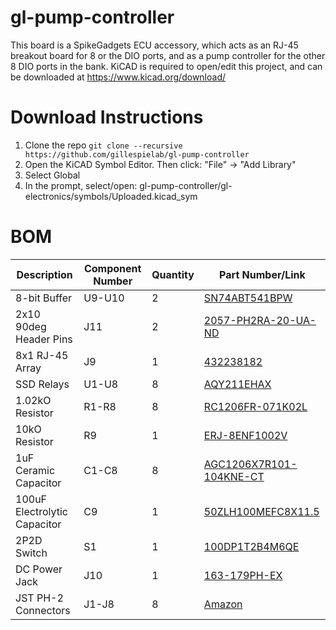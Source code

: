 # gl-pump-controller
This board is a SpikeGadgets ECU accessory, which acts as an RJ-45 breakout board for 8 or the DIO ports, and as a pump controller for the other 8 DIO ports in the bank. KiCAD is required to open/edit this project, and can be downloaded at https://www.kicad.org/download/

# Download Instructions
1. Clone the repo `git clone --recursive https://github.com/gillespielab/gl-pump-controller`
2. Open the KiCAD Symbol Editor. Then click: "File" -> "Add Library"
3. Select Global
4. In the prompt, select/open: gl-pump-controller/gl-electronics/symbols/Uploaded.kicad_sym

# BOM
Description | Component Number | Quantity | Part Number/Link
------------- | ------------- | ------------- | -------------
8-bit Buffer | U9-U10 | 2 | [SN74ABT541BPW](https://www.digikey.com/en/products/detail/texas-instruments/SN74ABT541BPW/1575499)
2x10 90deg Header Pins | J11 | 2 | [2057-PH2RA-20-UA-ND](https://www.digikey.com/en/products/detail/adam-tech/PH2RA-20-UA/9830622?s=N4IgTCBcDa4AwFYDsBaACgCTAJQIIrDhQFV8A5AERAF0BfIA)
8x1 RJ-45 Array | J9 | 1 | [432238182](https://www.digikey.com/en/products/detail/molex/0432238182/481095)
SSD Relays | U1-U8 | 8 | [AQY211EHAX](https://www.digikey.com/en/products/detail/panasonic-electric-works/AQY211EHAX/2804732)
1.02kO Resistor | R1-R8 | 8 | [RC1206FR-071K02L](https://www.digikey.com/en/products/detail/yageo/RC1206FR-071K02L/728390)
10kO Resistor | R9 | 1 | [ERJ-8ENF1002V](https://www.digikey.com/en/products/detail/panasonic-electronic-components/ERJ-8ENF1002V/89059?s=N4IgTCBcDaIAoEYAMA6JBpAYgYQCoFoA5AERAF0BfIA)
1uF Ceramic Capacitor | C1-C8 | 8 | [AGC1206X7R101-104KNE-CT](https://www.digikey.com/en/products/detail/venkel/AGC1206X7R101-104KNE-CT/21344624)
100uF Electrolytic Capacitor | C9 | 1 | [50ZLH100MEFC8X11.5](https://www.digikey.com/en/products/detail/rubycon/50ZLH100MEFC8X11-5/3563386)
2P2D Switch | S1 | 1 | [100DP1T2B4M6QE](https://www.digikey.com/en/products/detail/e-switch/100DP1T2B4M6QE/378873)
DC Power Jack | J10 | 1 | [163-179PH-EX](https://www.mouser.com/ProductDetail/Kobiconn/163-179PH-EX?qs=Xb8IjHhkxj5l2UOaIqcGCw%3D%3D)
JST PH-2 Connectors | J1-J8 | 8 | [Amazon](https://www.amazon.com/dp/B0C89MRNSH?ref=fed_asin_title&th=1)
